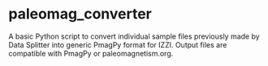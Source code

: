 # paleomag_converter
A basic Python script to convert individual sample files previously made by Data Splitter into generic PmagPy format for IZZI. Output files are compatible with PmagPy or paleomagnetism.org. 
